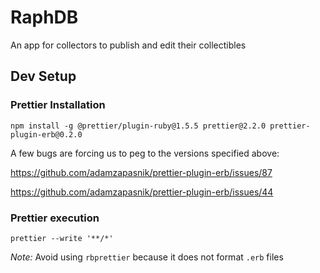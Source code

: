 # RaphDB

An app for collectors to publish and edit their collectibles

## Dev Setup

### Prettier Installation

```
npm install -g @prettier/plugin-ruby@1.5.5 prettier@2.2.0 prettier-plugin-erb@0.2.0
```

A few bugs are forcing us to peg to the versions specified above:

https://github.com/adamzapasnik/prettier-plugin-erb/issues/87

https://github.com/adamzapasnik/prettier-plugin-erb/issues/44

### Prettier execution

```
prettier --write '**/*'
```

*Note:* Avoid using `rbprettier` because it does not format `.erb` files
